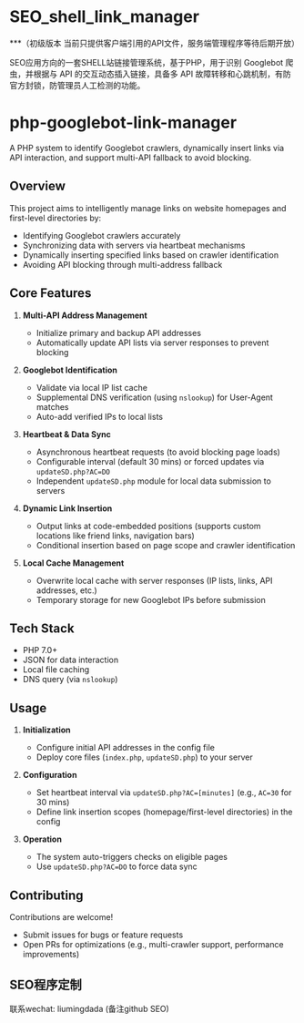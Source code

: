 # SEO_shell_link_manager 

***（初级版本 当前只提供客户端引用的API文件，服务端管理程序等待后期开放）

SEO应用方向的一套SHELL站链接管理系统，基于PHP，用于识别 Googlebot 爬虫，并根据与 API 的交互动态插入链接，具备多 API 故障转移和心跳机制，有防官方封锁，防管理员人工检测的功能。

# php-googlebot-link-manager

A PHP system to identify Googlebot crawlers, dynamically insert links via API interaction, and support multi-API fallback to avoid blocking.


## Overview
This project aims to intelligently manage links on website homepages and first-level directories by:  
- Identifying Googlebot crawlers accurately  
- Synchronizing data with servers via heartbeat mechanisms  
- Dynamically inserting specified links based on crawler identification  
- Avoiding API blocking through multi-address fallback  


## Core Features
1. **Multi-API Address Management**  
   - Initialize primary and backup API addresses  
   - Automatically update API lists via server responses to prevent blocking  

2. **Googlebot Identification**  
   - Validate via local IP list cache  
   - Supplemental DNS verification (using `nslookup`) for User-Agent matches  
   - Auto-add verified IPs to local lists  

3. **Heartbeat & Data Sync**  
   - Asynchronous heartbeat requests (to avoid blocking page loads)  
   - Configurable interval (default 30 mins) or forced updates via `updateSD.php?AC=DO`  
   - Independent `updateSD.php` module for local data submission to servers  

4. **Dynamic Link Insertion**  
   - Output links at code-embedded positions (supports custom locations like friend links, navigation bars)  
   - Conditional insertion based on page scope and crawler identification  

5. **Local Cache Management**  
   - Overwrite local cache with server responses (IP lists, links, API addresses, etc.)  
   - Temporary storage for new Googlebot IPs before submission  


## Tech Stack
- PHP 7.0+  
- JSON for data interaction  
- Local file caching  
- DNS query (via `nslookup`)  


## Usage
1. **Initialization**  
   - Configure initial API addresses in the config file  
   - Deploy core files (`index.php`, `updateSD.php`) to your server  

2. **Configuration**  
   - Set heartbeat interval via `updateSD.php?AC=[minutes]` (e.g., `AC=30` for 30 mins)  
   - Define link insertion scopes (homepage/first-level directories) in the config  

3. **Operation**  
   - The system auto-triggers checks on eligible pages  
   - Use `updateSD.php?AC=DO` to force data sync  


## Contributing
Contributions are welcome!  
- Submit issues for bugs or feature requests  
- Open PRs for optimizations (e.g., multi-crawler support, performance improvements)  


## SEO程序定制
联系wechat: liumingdada (备注github SEO)   
